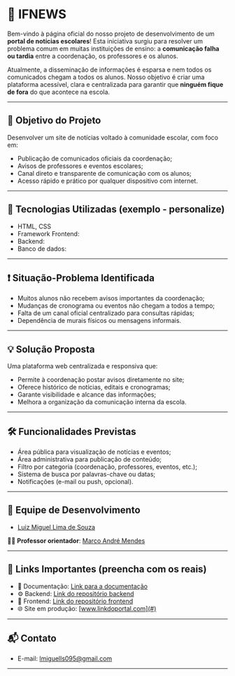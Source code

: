# 📰 IFNEWS

Bem-vindo à página oficial do nosso projeto de desenvolvimento de um **portal de notícias escolares**! Esta iniciativa surgiu para resolver um problema comum em muitas instituições de ensino: a **comunicação falha ou tardia** entre a coordenação, os professores e os alunos.

Atualmente, a disseminação de informações é esparsa e nem todos os comunicados chegam a todos os alunos. Nosso objetivo é criar uma plataforma acessível, clara e centralizada para garantir que **ninguém fique de fora** do que acontece na escola.

---

## 🎯 Objetivo do Projeto

Desenvolver um site de notícias voltado à comunidade escolar, com foco em:

- Publicação de comunicados oficiais da coordenação;
- Avisos de professores e eventos escolares;
- Canal direto e transparente de comunicação com os alunos;
- Acesso rápido e prático por qualquer dispositivo com internet.

---

## 🧩 Tecnologias Utilizadas (exemplo - personalize)

- HTML, CSS
- Framework Frontend:
- Backend:
- Banco de dados:

---

## ❗ Situação-Problema Identificada

- Muitos alunos não recebem avisos importantes da coordenação;
- Mudanças de cronograma ou eventos não chegam a todos a tempo;
- Falta de um canal oficial centralizado para consultas rápidas;
- Dependência de murais físicos ou mensagens informais.

---

## 💡 Solução Proposta

Uma plataforma web centralizada e responsiva que:

- Permite à coordenação postar avisos diretamente no site;
- Oferece histórico de notícias, editais e cronogramas;
- Garante visibilidade e alcance das informações;
- Melhora a organização da comunicação interna da escola.

---

## 🛠️ Funcionalidades Previstas

- Área pública para visualização de notícias e eventos;
- Área administrativa para publicação de conteúdo;
- Filtro por categoria (coordenação, professores, eventos, etc.);
- Sistema de busca por palavras-chave ou datas;
- Notificações (e-mail ou push, opcional).

---

## 👥 Equipe de Desenvolvimento

- [Luiz Miguel Lima de Souza](https://github.com/LMSLima)

👨‍🏫 **Professor orientador**: [Marco André Mendes](https://github.com/marrcandre)

---

## 🔗 Links Importantes (preencha com os reais)

- 📄 Documentação: [Link para a documentação](#)
- ⚙️ Backend: [Link do repositório backend](#)
- 🎨 Frontend: [Link do repositório frontend](#)
- 🌐 Site em produção: [www.linkdoportal.com](#)

---

## 📬 Contato

- E-mail: [lmiguells095@gmail.com](mailto:lmiguells095@gmail.com)  

---
